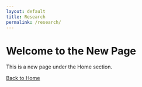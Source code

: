 ```yaml
---
layout: default
title: Research
permalink: /research/
---
```


# Welcome to the New Page
This is a new page under the Home section.

[Back to Home](index.md)


